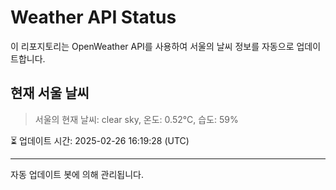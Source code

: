 
# Weather API Status

이 리포지토리는 OpenWeather API를 사용하여 서울의 날씨 정보를 자동으로 업데이트합니다.

## 현재 서울 날씨
> 서울의 현재 날씨: clear sky, 온도: 0.52°C, 습도: 59%

⏳ 업데이트 시간: 2025-02-26 16:19:28 (UTC)

---
자동 업데이트 봇에 의해 관리됩니다.
